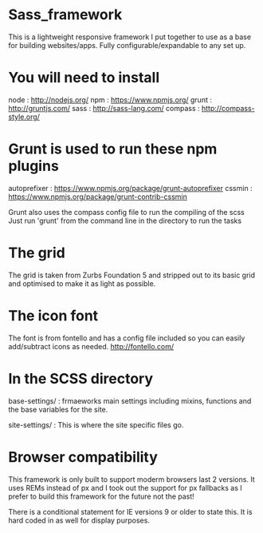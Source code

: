 Sass_framework
==============
This is a lightweight responsive framework I put together to use as a base for building websites/apps.
Fully configurable/expandable to any set up.

You will need to install
==============
node : http://nodejs.org/
npm : https://www.npmjs.org/
grunt : http://gruntjs.com/
sass : http://sass-lang.com/
compass : http://compass-style.org/

Grunt is used to run these npm plugins
==============
autoprefixer : https://www.npmjs.org/package/grunt-autoprefixer
cssmin : https://www.npmjs.org/package/grunt-contrib-cssmin

Grunt also uses the compass config file to run the compiling of the scss
Just run 'grunt' from the command line in the directory to run the tasks

The grid
==============
The grid is taken from Zurbs Foundation 5 and stripped out to its basic grid and optimised to make it as light as possible.

The icon font
==============
The font is from fontello and has a config file included so you can easily add/subtract icons as needed.
http://fontello.com/

In the SCSS directory
==============
base-settings/ : frmaeworks main settings including mixins, functions and the base variables for the site.

site-settings/ : This is where the site specific files go.

Browser compatibility
==============
This framework is only built to support moderm browsers last 2 versions.
It uses REMs instead of px and I took out the support for px fallbacks as I prefer to build this framework for the future not the past!

There is a conditional statement for IE versions 9 or older to state this. It is hard coded in as well for display purposes.